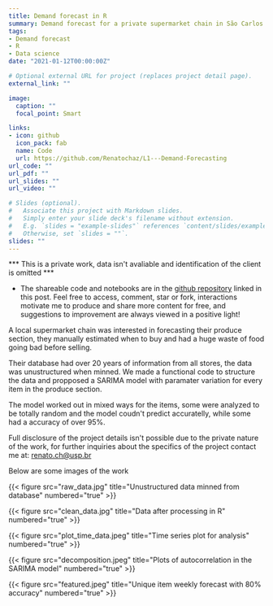 ```yaml
---
title: Demand forecast in R
summary: Demand forecast for a private supermarket chain in São Carlos.
tags: 
- Demand forecast
- R
- Data science
date: "2021-01-12T00:00:00Z"

# Optional external URL for project (replaces project detail page).
external_link: ""

image:
  caption: ""
  focal_point: Smart

links:
- icon: github
  icon_pack: fab
  name: Code
  url: https://github.com/Renatochaz/L1---Demand-Forecasting
url_code: ""
url_pdf: ""
url_slides: ""
url_video: ""

# Slides (optional).
#   Associate this project with Markdown slides.
#   Simply enter your slide deck's filename without extension.
#   E.g. `slides = "example-slides"` references `content/slides/example-slides.md`.
#   Otherwise, set `slides = ""`.
slides: ""
---
```


*** This is a private work, data isn't avaliable and identification of the client is omitted ***

* The shareable code and notebooks are in the [github repository](https://github.com/Renatochaz/L1---Demand-Forecasting) linked in this post. Feel free to access, comment, star or fork, interactions motivate me to produce and share more content for free, and suggestions to improvement are always viewed in a positive light!

A local supermarket chain was interested in forecasting their produce section, they manually estimated when to buy and had a huge waste of food going bad before selling.

Their database had over 20 years of information from all stores, the data was unustructured when minned. We made a functional code to structure the data and propposed a SARIMA model with paramater variation for every item in the produce section.

The model worked out in mixed ways for the items, some were analyzed to be totally random and the model coudn't predict accuratelly, while some had a accuracy of over 95%.

Full disclosure of the project details isn't possible due to the private nature of the work, for further inquiries about the specifics of the project contact me at: renato.ch@usp.br

Below are some images of the work

{{< figure src="raw_data.jpg" title="Unustructured data minned from database" numbered="true" >}}

{{< figure src="clean_data.jpg" title="Data after processing in R" numbered="true" >}}

{{< figure src="plot_time_data.jpeg" title="Time series plot for analysis" numbered="true" >}}

{{< figure src="decomposition.jpeg" title="Plots of autocorrelation in the SARIMA model" numbered="true" >}}

{{< figure src="featured.jpeg" title="Unique item weekly forecast with 80% accuracy" numbered="true" >}}


